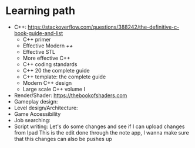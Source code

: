 # Learning path

- C++: https://stackoverflow.com/questions/388242/the-definitive-c-book-guide-and-list
  - C++ primer
  - Effective Modern *++*
  - Effective STL
  - More effective C++
  - C++ coding standards
  - C++ 20 the complete guide
  - C++ template: the complete guide
  - Modern C++ design
  - Large scale C++ volume I
- Render/Shader: https://thebookofshaders.com
- Gameplay design:
- Level design/Architecture:
- Game Accessibility
- Job searching: 
- Script writing:
Let's do some changes and see if I can upload changes from Ipad
This is the edit done through the note app, I wanna make sure that this changes can also be pushes up